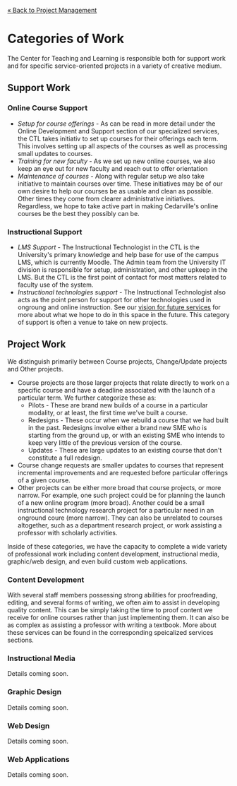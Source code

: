 [&laquo; Back to Project Management](index.md)

Categories of Work
=====

The Center for Teaching and Learning is responsible both for support work and for specific service-oriented projects in a variety of creative medium.


Support Work
-----

### Online Course Support

* *Setup for course offerings* -
  As can be read in more detail under the Online Development and Support section of our specialized services,
  the CTL takes initiativ to set up courses for their offerings each term. This involves setting up all aspects of the courses as well as processing small updates to courses.
* *Training for new faculty* -
  As we set up new online courses, we also keep an eye out for new faculty and reach out to offer orientation
* *Maintenance of courses* -
  Along with regular setup we also take initiative to maintain courses over time.
  These initiatives may be of our own desire to help our courses be as usable and clean as possible.
  Other times they come from clearer administrative initiatives.
  Regardless, we hope to take active part in making Cedarville's online courses be the best they possibly can be.

### Instructional Support

  * *LMS Support* -
    The Instructional Technologist in the CTL is the University's primary knowledge and help base for use of the campus LMS, which is currently Moodle.
    The Admin team from the University IT division is responsible for setup, administration, and other upkeep in the LMS.
    But the CTL is the first point of contact for most matters related to faculty use of the system.
  * *Instructional technologies support* -
    The Instructional Technologist also acts as the point person for support for other technologies used in ongroung and online instruction.
    See our [vision for future services](../../vision.md) for more about what we hope to do in this space in the future.
    This category of support is often a venue to take on new projects.


Project Work
-----

We distinguish primarily between Course projects, Change/Update projects and Other projects.
* Course projects are those larger projects that relate directly to work on a specific course
    and have a deadline associated with the launch of a particular term.
  We further categorize these as:
  * Pilots -
    These are brand new builds of a course in a particular modality, or at least, the first time we've built a course.
  * Redesigns -
    These occur when we rebuild a course that we had built in the past.
    Redesigns involve either a brand new SME who is starting from the ground up,
      or with an existing SME who intends to keep very little of the previous version of the course.
  * Updates -
    These are large updates to an existing course that don't constitute a full redesign.
* Course change requests are smaller updates to courses that represent incremental improvements
    and are requested before particular offerings of a given course.
* Other projects can be either more broad that course projects, or more narrow.
  For example, one such project could be for planning the launch of a new online program (more broad).
  Another could be a small instructional technology research project for a particular need in an onground coure (more narrow).
  They can also be unrelated to courses altogether, such as a department research project, or work assisting a professor with scholarly activities.

Inside of these categories, we have the capacity to complete a wide variety of professional work including content development, instructional media, graphic/web design, and even build custom web applications.

### Content Development

With several staff members possessing strong abilities for proofreading, editing, and several forms of writing, we often aim to assist in developing quality content.
This can be simply taking the time to proof content we receive for online courses rather than just implementing them.
It can also be as complex as assisting a professor with writing a textbook.
More about these services can be found in the corresponding speicalized services sections.

### Instructional Media

Details coming soon.

### Graphic Design

Details coming soon.

### Web Design

Details coming soon.

### Web Applications

Details coming soon.